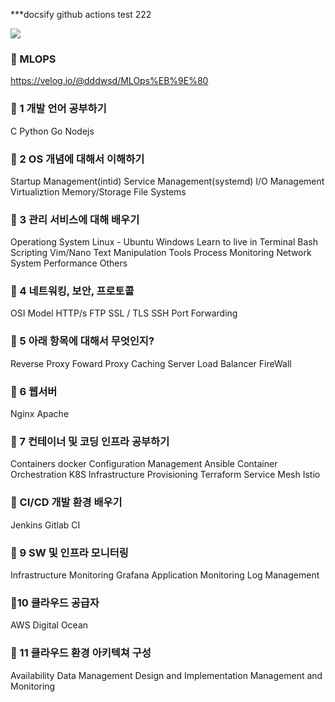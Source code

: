 ***docsify github actions test 222


![](https://i.imgur.com/8KknEM2.png)

### 📌 MLOPS
https://velog.io/@dddwsd/MLOps%EB%9E%80

### 📌 1 개발 언어 공부하기
C
Python
Go
Nodejs

### 📌 2 OS 개념에 대해서 이해하기
Startup Management(intid)
Service Management(systemd)
I/O Management
Virtualiztion
Memory/Storage
File Systems

### 📌 3 관리 서비스에 대해 배우기
Operationg System
Linux - Ubuntu
Windows
Learn to live in Terminal
Bash Scripting
Vim/Nano
Text Manipulation Tools
Process Monitoring
Network
System Performance
Others

### 📌 4 네트워킹, 보안, 프로토콜
OSI Model
HTTP/s
FTP
SSL / TLS
SSH
Port Forwarding

### 📌 5 아래 항목에 대해서 무엇인지?
Reverse Proxy
Foward Proxy
Caching Server
Load Balancer
FireWall

### 📌 6 웹서버
Nginx
Apache

### 📌 7 컨테이너 및 코딩 인프라 공부하기
Containers
docker
Configuration Management
Ansible
Container Orchestration
K8S
Infrastructure Provisioning
Terraform
Service Mesh
Istio

### 📌 CI/CD 개발 환경 배우기
Jenkins
Gitlab CI

### 📌 9 SW 및 인프라 모니터링
Infrastructure Monitoring
Grafana
Application Monitoring
Log Management
 
### 📌10 클라우드 공급자
AWS
Digital Ocean

### 📌 11 클라우드 환경 아키텍쳐 구성
Availability
Data Management
Design and Implementation
Management and Monitoring
<!--stackedit_data:
eyJoaXN0b3J5IjpbMTYxMjQwMjM3NiwxMjM1ODk5MzY1LC0yOT
g4MDY1ODFdfQ==
-->